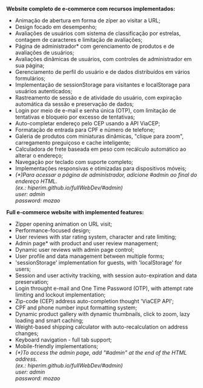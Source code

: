 <strong>Website completo de e-commerce com recursos implementados:</strong>
- Animação de abertura em forma de zíper ao visitar a URL;
- Design focado em desempenho;
- Avaliações de usuários com sistema de classificação por estrelas, contagem de caracteres e limitação de avaliações;
- Página de administrador* com gerenciamento de produtos e de avaliações de usuários;
- Avaliações dinâmicas de usuários, com controles de administrador em sua página;
- Gerenciamento de perfil do usuário e de dados distribuídos em vários formulários;
- Implementação de sessionStorage para visitantes e localStorage para usuários autenticados;
- Rastreamento de sessão e de atividade do usuário, com expiração automática da sessão e preservação de dados;
- Login por meio de e-mail e senha única (OTP), com limitação de tentativas e bloqueio por excesso de tentativas;
- Auto-completar endereço pelo CEP usando a API ViaCEP;
- Formatação de entrada para CPF e número de telefone;
- Galeria de produtos com miniaturas dinâmicas, "clique para zoom", carregamento preguiçoso e cache inteligente;
- Calculadora de frete baseada em peso com recálculo automático ao alterar o endereço;
- Navegação por teclado com suporte completo;
- Implementações responsivas e otimizadas para dispositivos móveis;
- <i>(*)Para acessar a página de administrador, adicione #admin ao final do endereço HTML.<br> (ex.: hiperim.github.io/fullWebDev/#admin)<br>
    user: admin<br>
    password: mozao</i>

<strong>Full e-commerce website with implemented features:</strong>
- Zipper opening animation on URL visit;
- Performance-focused design;
- User reviews with star rating system, character and rate limiting;
- Admin page* with product and user review management;
- Dynamic user reviews with admin page control;
- User profile and data management between multiple forms;
- 'sessionStorage' implementation for guests, with 'localStorage' for users;
- Session and user activity tracking, with session auto-expiration and data preservation;
- Login throught e-mail and One Time Password (OTP), with attempt rate limiting and lockout implementation;
- Zip-code (CEP) address auto-completion thought 'ViaCEP API';
- CPF and phone number input formatting system;
- Dynamic product gallery with dynamic thumbnails, click to zoom, lazy loading and smart caching;
- Weight-based shipping calculator with auto-recalculation on address changes;
- Keyboard navigation - full tab support;
- Mobile-friendly implementations;
- <i>(*)To access the admin page, add "#admin" at the end of the HTML address.<br> (ex.: hiperim.github.io/fullWebDev/#admin)<br>
    user: admin<br>
    password: mozao </i>
